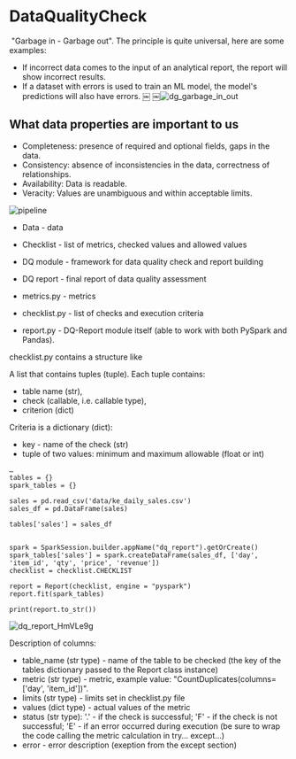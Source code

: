 # DataQualityCheck

 "Garbage in - Garbage out". The principle is quite universal, here are some examples:
* If incorrect data comes to the input of an analytical report, the report will show incorrect results.
* If a dataset with errors is used to train an ML model, the model's predictions will also have errors.
￼
￼![dg_garbage_in_out](https://github.com/apovalov/DataQualityCheck/assets/43651275/bafbeb3c-9e71-4293-b575-891884e26749)

## What data properties are important to us

* Completeness: presence of required and optional fields, gaps in the data.
* Consistency: absence of inconsistencies in the data, correctness of relationships.
* Availability: Data is readable.
* Veracity: Values are unambiguous and within acceptable limits.

  
![pipeline](https://github.com/apovalov/DataQualityCheck/assets/43651275/1f27ec30-0420-4fb6-a500-36235ef2fa3b)

* Data - data
* Checklist - list of metrics, checked values and allowed values
* DQ module - framework for data quality check and report building
* DQ report - final report of data quality assessment


* metrics.py - metrics
* checklist.py - list of checks and execution criteria
* report.py - DQ-Report module itself (able to work with both PySpark and Pandas).


checklist.py contains a structure like

A list that contains tuples (tuple). Each tuple contains:
* table name (str),
* check (callable, i.e. callable type),
* criterion (dict)

Criteria is a dictionary (dict):
* key - name of the check (str)
* tuple of two values: minimum and maximum allowable (float or int)

```
…
tables = {}
spark_tables = {}

sales = pd.read_csv('data/ke_daily_sales.csv')
sales_df = pd.DataFrame(sales)

tables['sales'] = sales_df


spark = SparkSession.builder.appName("dq_report").getOrCreate()
spark_tables['sales'] = spark.createDataFrame(sales_df, ['day', 'item_id', 'qty', 'price', 'revenue'])
checklist = checklist.CHECKLIST

report = Report(checklist, engine = "pyspark")
report.fit(spark_tables)

print(report.to_str())

```
![dq_report_HmVLe9g](https://github.com/apovalov/DataQualityCheck/assets/43651275/ed221830-fdc8-49f6-8da5-f3e726ea9561)

Description of columns:
* table_name (str type) - name of the table to be checked (the key of the tables dictionary passed to the Report class instance)
* metric (str type) - metric, example value: "CountDuplicates(columns=['day', 'item_id'])".
* limits (str type) - limits set in checklist.py file 
* values (dict type) - actual values of the metric 
* status (str type): '.' - if the check is successful; 'F' - if the check is not successful; 'E' - if an error occurred during execution (be sure to wrap the code calling the metric calculation in try... except...)
* error - error description (exeption from the except section)
